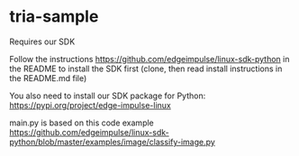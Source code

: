 # tria-sample

Requires our SDK

Follow the instructions https://github.com/edgeimpulse/linux-sdk-python in the README to install the SDK first (clone, then read install instructions in the README.md file)

You also need to install our SDK package for Python: https://pypi.org/project/edge-impulse-linux

main.py is based on this code example https://github.com/edgeimpulse/linux-sdk-python/blob/master/examples/image/classify-image.py 
